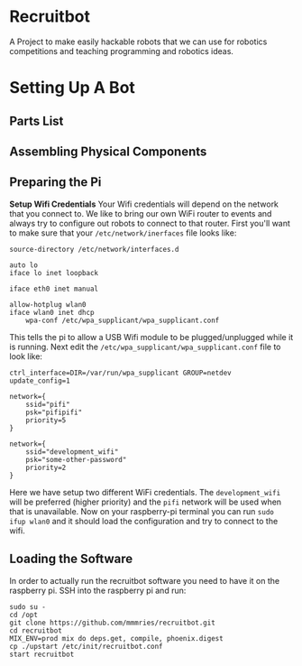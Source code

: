 # Recruitbot

A Project to make easily hackable robots that we can use for robotics competitions and teaching programming and robotics ideas.

# Setting Up A Bot

## Parts List

## Assembling Physical Components

## Preparing the Pi

__Setup Wifi Credentials__
Your Wifi credentials will depend on the network that you connect to.
We like to bring our own WiFi router to events and always try to configure out robots to connect to that router.
First you'll want to make sure that your `/etc/network/inerfaces` file looks like:

```
source-directory /etc/network/interfaces.d

auto lo
iface lo inet loopback

iface eth0 inet manual

allow-hotplug wlan0
iface wlan0 inet dhcp
    wpa-conf /etc/wpa_supplicant/wpa_supplicant.conf
```

This tells the pi to allow a USB Wifi module to be plugged/unplugged while it is running.
Next edit the `/etc/wpa_supplicant/wpa_supplicant.conf` file to look like:

```
ctrl_interface=DIR=/var/run/wpa_supplicant GROUP=netdev
update_config=1

network={
    ssid="pifi"
    psk="pifipifi"
    priority=5
}

network={
    ssid="development_wifi"
    psk="some-other-password"
    priority=2
}
```

Here we have setup two different WiFi credentials.
The `development_wifi` will be preferred (higher priority) and the `pifi` network will be used when that is unavailable.
Now on your raspberry-pi terminal you can run `sudo ifup wlan0` and it should load the configuration and try to connect to the wifi.

## Loading the Software

In order to actually run the recruitbot software you need to have it on the raspberry pi.
SSH into the raspberry pi and run:

```
sudo su -
cd /opt
git clone https://github.com/mmmries/recruitbot.git
cd recruitbot
MIX_ENV=prod mix do deps.get, compile, phoenix.digest
cp ./upstart /etc/init/recruitbot.conf
start recruitbot
```
